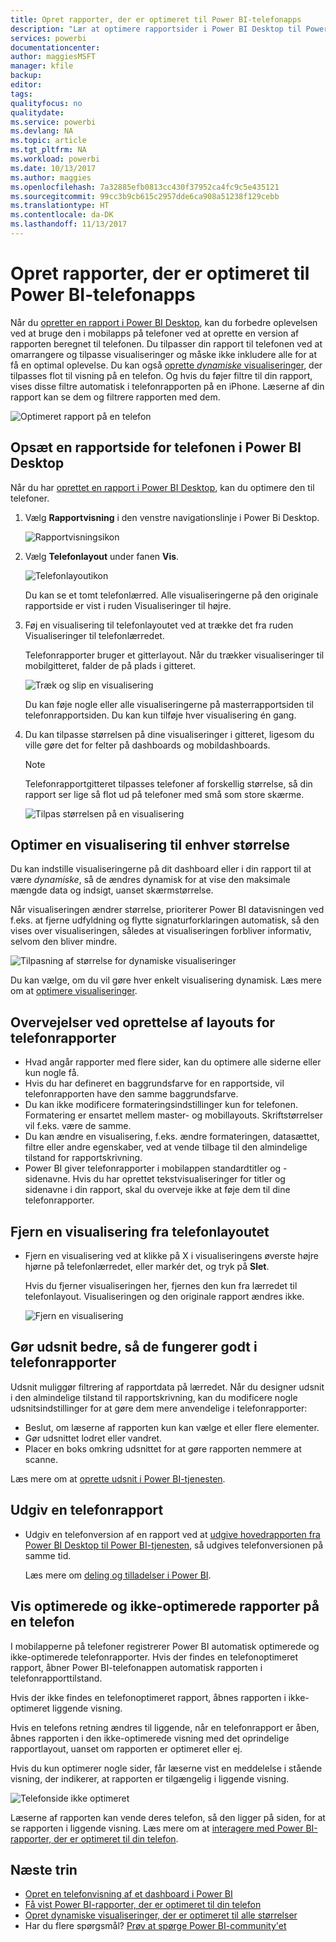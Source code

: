 ```yaml
---
title: Opret rapporter, der er optimeret til Power BI-telefonapps
description: "Lær at optimere rapportsider i Power BI Desktop til Power BI-telefonapps."
services: powerbi
documentationcenter: 
author: maggiesMSFT
manager: kfile
backup: 
editor: 
tags: 
qualityfocus: no
qualitydate: 
ms.service: powerbi
ms.devlang: NA
ms.topic: article
ms.tgt_pltfrm: NA
ms.workload: powerbi
ms.date: 10/13/2017
ms.author: maggies
ms.openlocfilehash: 7a32885efb0813cc430f37952ca4fc9c5e435121
ms.sourcegitcommit: 99cc3b9cb615c2957dde6ca908a51238f129cebb
ms.translationtype: HT
ms.contentlocale: da-DK
ms.lasthandoff: 11/13/2017
---
```

# <a name="create-reports-optimized-for-the-power-bi-phone-apps"></a>Opret rapporter, der er optimeret til Power BI-telefonapps
Når du [opretter en rapport i Power BI Desktop](desktop-report-view.md), kan du forbedre oplevelsen ved at bruge den i mobilapps på telefoner ved at oprette en version af rapporten beregnet til telefonen. Du tilpasser din rapport til telefonen ved at omarrangere og tilpasse visualiseringer og måske ikke inkludere alle for at få en optimal oplevelse. Du kan også [oprette *dynamiske* visualiseringer](desktop-create-responsive-visuals.md), der tilpasses flot til visning på en telefon. Og hvis du føjer filtre til din rapport, vises disse filtre automatisk i telefonrapporten på en iPhone. Læserne af din rapport kan se dem og filtrere rapporten med dem.

![Optimeret rapport på en telefon](media/desktop-create-phone-report/07-power-bi-phone-report-portrait.png)

## <a name="lay-out-a-report-page-for-the-phone-in-power-bi-desktop"></a>Opsæt en rapportside for telefonen i Power BI Desktop
Når du har [oprettet en rapport i Power BI Desktop](desktop-report-view.md), kan du optimere den til telefoner.

1. Vælg **Rapportvisning** i den venstre navigationslinje i Power Bi Desktop.
   
    ![Rapportvisningsikon](media/desktop-create-phone-report/pbi_reportviewinpbidesigner_changeview.png)
2. Vælg **Telefonlayout** under fanen **Vis**.  
   
    ![Telefonlayoutikon](media/desktop-create-phone-report/power-bi-phone-layout-icon.png)
   
    Du kan se et tomt telefonlærred. Alle visualiseringerne på den originale rapportside er vist i ruden Visualiseringer til højre.
3. Føj en visualisering til telefonlayoutet ved at trække det fra ruden Visualiseringer til telefonlærredet.
   
    Telefonrapporter bruger et gitterlayout. Når du trækker visualiseringer til mobilgitteret, falder de på plads i gitteret.
   
    ![Træk og slip en visualisering](media/desktop-create-phone-report/02_dragging_and_droping_a_vis.gif)
   
    Du kan føje nogle eller alle visualiseringerne på masterrapportsiden til telefonrapportsiden. Du kan kun tilføje hver visualisering én gang.
4. Du kan tilpasse størrelsen på dine visualiseringer i gitteret, ligesom du ville gøre det for felter på dashboards og mobildashboards.
   
   > [!NOTE]
   > Telefonrapportgitteret tilpasses telefoner af forskellig størrelse, så din rapport ser lige så flot ud på telefoner med små som store skærme.
   > 
   > 
   
   ![Tilpas størrelsen på en visualisering](media/desktop-create-phone-report/03_resizing_a_viz_to_grid.gif)

## <a name="optimize-a-visual-for-any-size"></a>Optimer en visualisering til enhver størrelse
Du kan indstille visualiseringerne på dit dashboard eller i din rapport til at være *dynamiske*, så de ændres dynamisk for at vise den maksimale mængde data og indsigt, uanset skærmstørrelse.

Når visualiseringen ændrer størrelse, prioriterer Power BI datavisningen ved f.eks. at fjerne udfyldning og flytte signaturforklaringen automatisk, så den vises over visualiseringen, således at visualiseringen forbliver informativ, selvom den bliver mindre.

![Tilpasning af størrelse for dynamiske visualiseringer](media/desktop-create-phone-report/power-bi-responsive-visual.gif)

Du kan vælge, om du vil gøre hver enkelt visualisering dynamisk. Læs mere om at [optimere visualiseringer](desktop-create-responsive-visuals.md).

## <a name="considerations-when-creating-phone-report-layouts"></a>Overvejelser ved oprettelse af layouts for telefonrapporter
* Hvad angår rapporter med flere sider, kan du optimere alle siderne eller kun nogle få. 
* Hvis du har defineret en baggrundsfarve for en rapportside, vil telefonrapporten have den samme baggrundsfarve.
* Du kan ikke modificere formateringsindstillinger kun for telefonen. Formatering er ensartet mellem master- og mobillayouts. Skriftstørrelser vil f.eks. være de samme.
* Du kan ændre en visualisering, f.eks. ændre formateringen, datasættet, filtre eller andre egenskaber, ved at vende tilbage til den almindelige tilstand for rapportskrivning.
* Power BI giver telefonrapporter i mobilappen standardtitler og -sidenavne. Hvis du har oprettet tekstvisualiseringer for titler og sidenavne i din rapport, skal du overveje ikke at føje dem til dine telefonrapporter.     

## <a name="remove-a-visual-from-the-phone-layout"></a>Fjern en visualisering fra telefonlayoutet
* Fjern en visualisering ved at klikke på X i visualiseringens øverste højre hjørne på telefonlærredet, eller markér det, og tryk på **Slet**.
  
   Hvis du fjerner visualiseringen her, fjernes den kun fra lærredet til telefonlayout. Visualiseringen og den originale rapport ændres ikke.
  
   ![Fjern en visualisering](media/desktop-create-phone-report/05_removing_a_vis.gif)

## <a name="enhance-slicers-to-to-work-well-in-phone-reports"></a>Gør udsnit bedre, så de fungerer godt i telefonrapporter
Udsnit muliggør filtrering af rapportdata på lærredet. Når du designer udsnit i den almindelige tilstand til rapportskrivning, kan du modificere nogle udsnitsindstillinger for at gøre dem mere anvendelige i telefonrapporter:

* Beslut, om læserne af rapporten kun kan vælge et eller flere elementer.
* Gør udsnittet lodret eller vandret. 
* Placer en boks omkring udsnittet for at gøre rapporten nemmere at scanne.

Læs mere om at [oprette udsnit i Power BI-tjenesten](guided-learning/visualizations.yml#step-4).

## <a name="publish-a-phone-report"></a>Udgiv en telefonrapport
* Udgiv en telefonversion af en rapport ved at [udgive hovedrapporten fra Power BI Desktop til Power BI-tjenesten](desktop-upload-desktop-files.md), så udgives telefonversionen på samme tid.
  
    Læs mere om [deling og tilladelser i Power BI](service-how-to-collaborate-distribute-dashboards-reports.md).

## <a name="view-optimized-and-unoptimized-reports-on-a-phone"></a>Vis optimerede og ikke-optimerede rapporter på en telefon
I mobilapperne på telefoner registrerer Power BI automatisk optimerede og ikke-optimerede telefonrapporter. Hvis der findes en telefonoptimeret rapport, åbner Power BI-telefonappen automatisk rapporten i telefonrapporttilstand.

Hvis der ikke findes en telefonoptimeret rapport, åbnes rapporten i ikke-optimeret liggende visning.  

Hvis en telefons retning ændres til liggende, når en telefonrapport er åben, åbnes rapporten i den ikke-optimerede visning med det oprindelige rapportlayout, uanset om rapporten er optimeret eller ej.

Hvis du kun optimerer nogle sider, får læserne vist en meddelelse i stående visning, der indikerer, at rapporten er tilgængelig i liggende visning.

![Telefonside ikke optimeret](media/desktop-create-phone-report/06-power-bi-phone-report-page-not-optimized.png)

Læserne af rapporten kan vende deres telefon, så den ligger på siden, for at se rapporten i liggende visning. Læs mere om at [interagere med Power BI-rapporter, der er optimeret til din telefon](mobile-apps-view-phone-report.md).

## <a name="next-steps"></a>Næste trin
* [Opret en telefonvisning af et dashboard i Power BI](service-create-dashboard-mobile-phone-view.md)
* [Få vist Power BI-rapporter, der er optimeret til din telefon](mobile-apps-view-phone-report.md)
* [Opret dynamiske visualiseringer, der er optimeret til alle størrelser](desktop-create-responsive-visuals.md)
* Har du flere spørgsmål? [Prøv at spørge Power BI-community'et](http://community.powerbi.com/)

